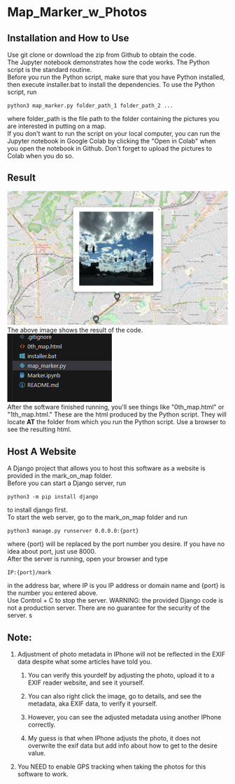 
# Map_Marker_w_Photos

  

## Installation and How to Use

Use git clone or download the zip from Github to obtain the code.  
The Jupyter notebook demonstrates how the code works. The Python script is the standard routine. <br>
Before you run the Python script, make sure that you have Python installed, then execute installer.bat to install the dependencies. To use the Python script, run
~~~
python3 map_marker.py folder_path_1 folder_path_2 ... 
~~~
where folder_path is the file path to the folder containing the pictures you are interested in putting on a map. <br>
If you don't want to run the script on your local computer, you can run the Jupyter notebook in Google Colab by clicking the "Open in Colab" when you open the notebook in Github. Don't forget to upload the pictures to Colab when you do so. 

## Result
![Result HTML](./images/result1.png)  
The above image shows the result of the code.  
![Produced HTML](./images/result2.png)  
After the software finished running, you'll see things like "0th_map.html" or "1th_map.html." These are the html produced by the Python script. They will locate **AT** the folder from which you run the Python script. Use a browser to see the resulting html. 

## Host A Website
A Django project that allows you to host this software as a website is provided in the mark_on_map folder. <br>
Before you can start a Django server, run 
~~~
python3 -m pip install django
~~~
to install django first. <br>
To start the web server, go to the mark_on_map folder and run
~~~
python3 manage.py runserver 0.0.0.0:{port}
~~~
where {port} will be replaced by the port number you desire. If you have no idea about port, just use 8000. <br>
After the server is running, open your browser and type 
~~~
IP:{port}/mark
~~~
in the address bar, where IP is you IP address or domain name and {port} is the number you entered above. <br>
Use Control + C to stop the server. 
WARNING: the provided Django code is not a production server. There are no guarantee for the security of the server. s

## Note:

1. Adjustment of photo metadata in IPhone will not be reflected in the EXIF data despite what some articles have told you.

	1. You can verify this yourdelf by adjusting the photo, upload it to a EXIF reader website, and see it yourself.

	2. You can also right click the image, go to details, and see the metadata, aka EXIF data, to verify it yourself.

	3. However, you can see the adjusted metadata using another IPhone correctly.

	4. My guess is that when IPhone adjusts the photo, it does not overwrite the exif data but add info about how to get to the desire value.

2. You NEED to enable GPS tracking when taking the photos for this software to work.